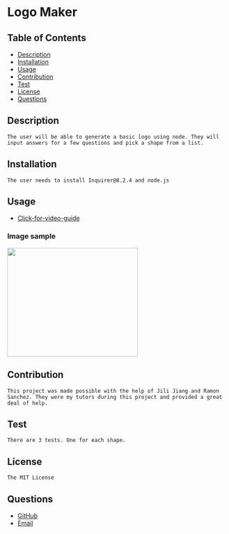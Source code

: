 # Logo Maker

## Table of Contents
- [Description](#description)
- [Installation](#installation)
- [Usage](#usage)
- [Contribution](#contribution)
- [Test](#test)
- [License](#license)
- [Questions](#questions)

## Description
    The user will be able to generate a basic logo using node. They will input answers for a few questions and pick a shape from a list. 

## Installation
    The user needs to install Inquirer@8.2.4 and node.js

## Usage
- [Click-for-video-guide](https://drive.google.com/file/d/1by6RnvZYNBp5OD_AJPOZ_MFgjUEBwi3S/view?usp=sharing)  

### Image sample

<img src="" height="250" width="300"/>

## Contribution
    This project was made possible with the help of Jili Jiang and Ramon Sanchez. They were my tutors during this project and provided a great deal of help. 

## Test
    There are 3 tests. One for each shape. 

## License
    The MIT License

## Questions
- [GitHub](https://github.com/lalu423)
- [Email](mailto:jonathanlalu@gmail.com)
